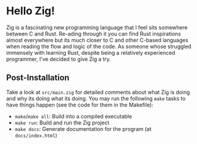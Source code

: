 # Hello Zig!

Zig is a fascinating new programming language that I feel sits somewhere between C and Rust. Re-ading through it you can find Rust inspirations almost everywhere but its much closer to C and other C-based languages when reading the flow and logic of the code. As someone whose struggled immensely with learning Rust, despite being a relatively experienced programmer, I've decided to give Zig a try.

## Post-Installation

Take a look at `src/main.zig` for detailed comments about what Zig is doing and why its doing what its doing.
You may run the following `make` tasks to have things happen (see the code for them in the Makefile):
- `make`/`make all`: Build into a compiled executable
- `make run`: Build and run the Zig project
- `make docs`: Generate documentation for the program (at `docs/index.html`)
